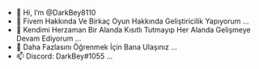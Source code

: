 - 👋 Hi, I’m @DarkBey8110
- 👀 Fivem Hakkında Ve Birkaç Oyun Hakkında Geliştiricilik Yapıyorum ...
- 🌱 Kendimi Herzaman Bir Alanda Kısıtlı Tutmayıp Her Alanda Gelişmeye Devam Ediyorum ...
- 💞️ Daha Fazlasını Öğrenmek İçin Bana Ulaşınız ...
- 📫 Discord: DarkBey#1055 ...

<!---
DarkBey8110/DarkBey8110 is a ✨ special ✨ repository because its `README.md` (this file) appears on your GitHub profile.
You can click the Preview link to take a look at your changes.
--->
